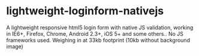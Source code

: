 lightweight-loginform-nativejs
==============================

A lightweight responsive html5 login form with native JS validation, working in IE6+, Firefox, Chrome, Android 2.3+, iOS 5+ and some others.. No JS frameworks used. Weighing in at 33kb footprint (10kb without background image)